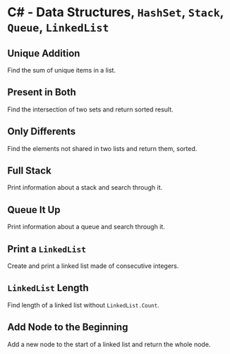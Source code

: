 # C# - Data Structures, `HashSet`, `Stack`, `Queue`, `LinkedList`

## Unique Addition
Find the sum of unique items in a list.

## Present in Both
Find the intersection of two sets and return sorted result.

## Only Differents
Find the elements not shared in two lists and return them, sorted.

## Full Stack
Print information about a stack and search through it.

## Queue It Up
Print information about a queue and search through it.

## Print a `LinkedList`
Create and print a linked list made of consecutive integers.

## `LinkedList` Length
Find length of a linked list without `LinkedList.Count`.

## Add Node to the Beginning
Add a new node to the start of a linked list and return the whole node.
